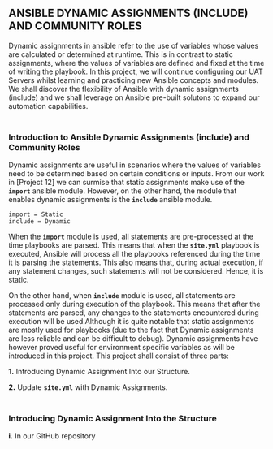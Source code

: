 ## ANSIBLE DYNAMIC ASSIGNMENTS (INCLUDE) AND COMMUNITY ROLES

Dynamic assignments in ansible refer to the use of variables whose values are calculated or determined at runtime. This is in contrast to static assignments, where the values of variables are defined and fixed at the time of writing the playbook. In this project, we will continue configuring our UAT Servers whilst learning and practicing new Ansible concepts and modules. We shall discover the flexibility of Ansible with dynamic assignments (include) and  we shall leverage on Ansible pre-built solutons to expand our automation capabilities.

### <br>Introduction to Ansible Dynamic Assignments (include) and Community Roles<br/>

Dynamic assignments are useful in scenarios where the values of variables need to be determined based on certain conditions or inputs. From our work in [Project 12] we can surmise that static assignments make use of the **`import`** ansible module. However, on the other hand, the module that enables dynamic assignments is the **`include`** ansible module.

```
import = Static
include = Dynamic
```

When the **`import`** module is used, all statements are pre-processed at the time playbooks are parsed. This means that when the **`site.yml`** playbook is executed, Ansible will process all the playbooks referenced during the time it is parsing the statements. This also means that, during actual execution, if any statement changes, such statements will not be considered. Hence, it is static.

On the other hand, when **`include`** module is used, all statements are processed only during execution of the playbook. This means that after the statements are parsed, any changes to the statements encountered during execution will be used.Although it is quite notable that static assignments are mostly used for playbooks (due to the fact that Dynamic assignments are less reliable and can be difficult to debug). Dynamic assignments have however proved useful for environment specific variables as will be introduced in this project. This project shall consist of three parts:

**1.** Introducing Dynamic Assignment Into our Structure.

**2.** Update **`site.yml`** with Dynamic Assignments.

### <br>Introducing Dynamic Assignment Into the Structure<br/>

**i.** In our GitHub repository

